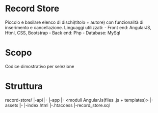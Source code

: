 # Record Store

Piccolo e basilare elenco di dischi(titolo + autore) con funzionalità di inserimento e cancellazione.
Linguaggi utilizzati:
	- Front end: AngularJS, Html, CSS, Bootstrap
	- Back end: Php
	- Database: MySql

# Scopo

Codice dimostrativo per selezione

# Struttura

record-store/
  |-api
     |- <files server php>
  |-app
     |- <moduli AngularJs(files .js + templates)>
  |-assets
	 |- <file statici>
  |-index.html
  |-.htaccess
  |-record_store.sql
